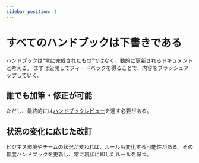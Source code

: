 ```yaml
---
sidebar_position: 1
---
```

# すべてのハンドブックは下書きである

ハンドブックは“常に完成されたもの”ではなく、動的に更新されるドキュメントと考える。
まずは公開してフィードバックを得ることで、内容をブラッシュアップしていく。

## 誰でも加筆・修正が可能

ただし、最終的には[ハンドブックレビュー](../review)を通す必要がある。

## 状況の変化に応じた改訂

ビジネス環境やチームの状況が変われば、ルールも変化する可能性がある。その都度ハンドブックを更新し、常に現状に即したルールを保つ。